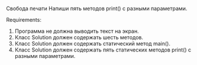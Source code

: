 Свобода печати
Напиши пять методов print() с разными параметрами.


Requirements:
1. Программа не должна выводить текст на экран.
2. Класс Solution должен содержать шесть методов.
3. Класс Solution должен содержать статический метод main().
4. Класс Solution должен содержать пять статических методов print() с разными параметрами.

